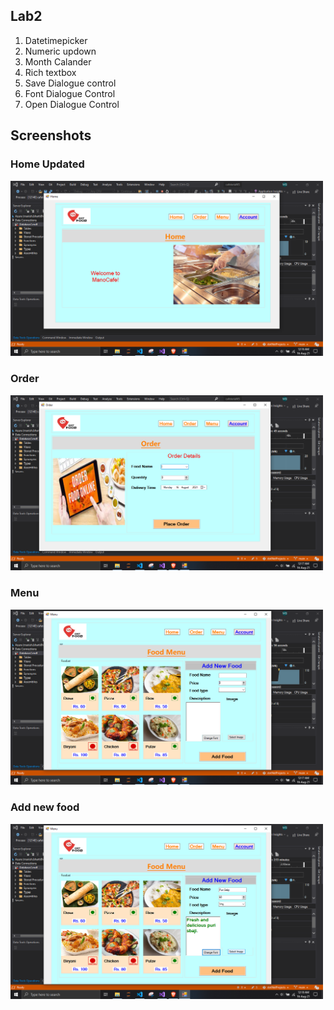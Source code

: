 ## Lab2

1. Datetimepicker
2. Numeric updown
3. Month Calander
4. Rich textbox
5. Save Dialogue control
6. Font Dialogue Control
7. Open Dialogue Control


## Screenshots
<p align="center">
  <h3>Home Updated</h3>
  <img src="../Screenshots/homeUpdated.png" width="500" title="LoginForm">
</p>
<p align="center">
  <h3>Order</h3>
  <img src="../Screenshots/order.png" width="500" title="Registration">
</p><p align="center">
  <h3>Menu</h3>
  <img src="../Screenshots/foodmenu.png" width="500" title="loginSuccess">
</p><p align="center">
  <h3>Add new food</h3>
  <img src="../Screenshots/addNewFood.png" width="500" title="Home">
</p>

